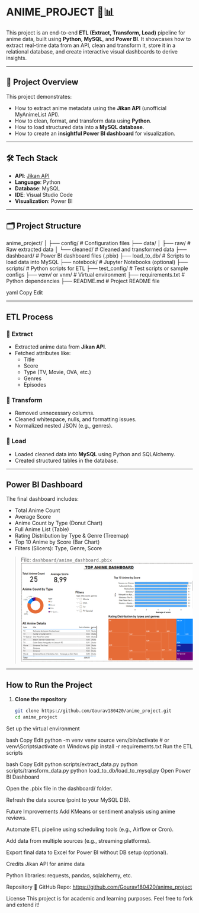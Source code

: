 # ANIME_PROJECT 🎌📊

This project is an end-to-end **ETL (Extract, Transform, Load)** pipeline for anime data, built using **Python**, **MySQL**, and **Power BI**. It showcases how to extract real-time data from an API, clean and transform it, store it in a relational database, and create interactive visual dashboards to derive insights.

---

## 📌 Project Overview

This project demonstrates:
- How to extract anime metadata using the **Jikan API** (unofficial MyAnimeList API).
- How to clean, format, and transform data using **Python**.
- How to load structured data into a **MySQL database**.
- How to create an **insightful Power BI dashboard** for visualization.

---

## 🛠 Tech Stack

- **API**: [Jikan API](https://jikan.moe/)
- **Language**: Python
- **Database**: MySQL
- **IDE**: Visual Studio Code
- **Visualization**: Power BI

---

## 🗂 Project Structure

anime_project/
│
├── config/ # Configuration files
├── data/
│ ├── raw/ # Raw extracted data
│ └── cleaned/ # Cleaned and transformed data
├── dashboard/ # Power BI dashboard files (.pbix)
├── load_to_db/ # Scripts to load data into MySQL
├── notebook/ # Jupyter Notebooks (optional)
├── scripts/ # Python scripts for ETL
├── test_config/ # Test scripts or sample configs
├── venv/ or vnm/ # Virtual environment
├── requirements.txt # Python dependencies
├── README.md # Project README file

yaml
Copy
Edit

---

##  ETL Process

### 🔸 Extract
- Extracted anime data from **Jikan API**.
- Fetched attributes like:
  - Title
  - Score
  - Type (TV, Movie, OVA, etc.)
  - Genres
  - Episodes

### 🔸 Transform
- Removed unnecessary columns.
- Cleaned whitespace, nulls, and formatting issues.
- Normalized nested JSON (e.g., genres).

### 🔸 Load
- Loaded cleaned data into **MySQL** using Python and SQLAlchemy.
- Created structured tables in the database.

---

## Power BI Dashboard

The final dashboard includes:

- Total Anime Count
-  Average Score
-  Anime Count by Type (Donut Chart)
-  Full Anime List (Table)
-  Rating Distribution by Type & Genre (Treemap)
-  Top 10 Anime by Score (Bar Chart)
-  Filters (Slicers): Type, Genre, Score

>  File: `dashboard/anime_dashboard.pbix`
![Dashboard Screenshot](images/dashboard_preview.png)

---

##  How to Run the Project

1. **Clone the repository**
   ```bash
   git clone https://github.com/Gourav180420/anime_project.git
   cd anime_project
Set up the virtual environment

bash
Copy
Edit
python -m venv venv
source venv/bin/activate  # or venv\Scripts\activate on Windows
pip install -r requirements.txt
Run the ETL scripts

bash
Copy
Edit
python scripts/extract_data.py
python scripts/transform_data.py
python load_to_db/load_to_mysql.py
Open Power BI Dashboard

Open the .pbix file in the dashboard/ folder.

Refresh the data source (point to your MySQL DB).

 Future Improvements
Add KMeans or sentiment analysis using anime reviews.

Automate ETL pipeline using scheduling tools (e.g., Airflow or Cron).

Add data from multiple sources (e.g., streaming platforms).

Export final data to Excel for Power BI without DB setup (optional).

 Credits
Jikan API for anime data

Python libraries: requests, pandas, sqlalchemy, etc.

 Repository
📎 GitHub Repo: https://github.com/Gourav180420/anime_project

License
This project is for academic and learning purposes. Feel free to fork and extend it!
